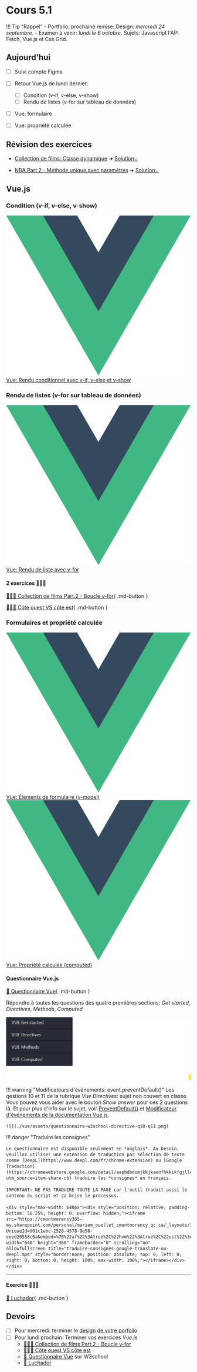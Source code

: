 # Cours 5.1
<!-- lun. 22 sept. -->

!!! Tip "Rappel"
    - Portfolio, prochaine remise: Design: *mercredi 24 septembre*.
    - Examen à venir: *lundi le 6 octobre*. Sujets: Javascript l'API Fetch, Vue.js et Css Grid.

## Aujourd'hui

- [ ] Suivi compte Figma
- [ ] Retour Vue.js de lundi dernier:
  - [ ] Condition (v-if, v-else, v-show)
  - [ ] Rendu de listes (v-for sur tableau de données)
- [ ] Vue: formulaire
- [ ] Vue: propriété calculée


## Révision des exercices

- [Collection de films: Classe dynamique](https://tim-montmorency.com/timdoc/582-518MO/exercices/vue-collection-films-1/)
  ➜ [Solution💡](https://codepen.io/tim-momo/pen/vEBYxrr)

- [NBA Part.2 - Méthode unique avec paramètres](./exercices/NBA-methode-avec-parametres.md)
  ➜ [Solution💡](https://codepen.io/tim-momo/pen/ByoeMjL)

## Vue.js

### Condition (v-if, v-else, v-show)

<div class="class-content-link">
  <img src="./vue/assets/logo-vue.svg">
  <a href="./vue/condition.html">Vue: Rendu conditionnel avec v-if, v-else et v-show</a>
</div>

### Rendu de listes (v-for sur tableau de données)

<div class="class-content-link">
  <img src="./vue/assets/logo-vue.svg">
  <a href="./vue/boucle.html">Vue: Rendu de liste avec v-for</a>
</div>



#### 2 exercices 🧑🏽‍💻

[🧑🏽‍💻 Collection de films Part.2 - Boucle v-for](./exercices/collection-films-boucle-v-for.md){ .md-button } 

[🧑🏽‍💻 Côte ouest VS côte est](https://tim-montmorency.com/timdoc/582-518MO/exercices/vue-ouest-vs-est/){ .md-button } 



### Formulaires et propriété calculée

<div class="class-content-link">
  <img src="./vue/assets/logo-vue.svg">
  <a href="./vue/elements-de-formulaire.html">Vue: Éléments de formulaire (v-model)</a>
</div>

<div class="class-content-link">
  <img src="./vue/assets/logo-vue.svg">
  <a href="./vue/propriete-calculee.html">Vue: Propriété calculée (computed)</a>
</div>


#### Questionnaire Vue.js

[🤔 Questionnaire Vue](https://www.w3schools.com/vue/exercise.php?filename=exercise_intro1){ .md-button }

Répondre à toutes les questions des quatre premières sections: *Get started*, *Directives*, *Methods*, *Computed*

![Get started, Directives, Methods, Computed](./vue/assets/vue-quiz-w3chool-4sections.png)

!!! warning "Modificateurs d'événements: event.preventDefault()"
    Les qestions 10 et 11 de la rubrique *Vue Directives*: sujet non couvert en classe. Vous pouvez vous aider avec le bouton *Show answer* pour ces 2 questions là. Et pour plus d'info sur le sujet, voir [PreventDefault()](https://developer.mozilla.org/fr/docs/Web/API/Event/preventDefault) et [Modificateur d'événements de la documentation Vue.js](https://vuejs.org/guide/essentials/event-handling#event-modifiers).

    ![](./vue/assets/questionnaire-w3school-directive-q10-q11.png)

!!! danger "Traduire les consignes"

    Le questionnaire est disponible seulement en *anglais*. Au besoin, veuillez utiliser une extension de traduction par sélection de texte comme [DeepL](https://www.deepl.com/fr/chrome-extension) ou [Google Traduction](https://chromewebstore.google.com/detail/aapbdbdomjkkjkaonfhkkikfgjllcleb?utm_source=item-share-cb) traduire les *consignes* en français. 

    IMPORTANT: NE PAS TRADUIRE TOUTE LA PAGE car l'outil traduit aussi le contenu du script et ça brise le processus.

    <div style="max-width: 640px"><div style="position: relative; padding-bottom: 56.25%; height: 0; overflow: hidden;"><iframe src="https://cmontmorency365-my.sharepoint.com/personal/mariem_ouellet_cmontmorency_qc_ca/_layouts/15/embed.aspx?UniqueId=d01c1ebc-2528-4578-9e58-eeed20558c6a&embed=%7B%22af%22%3Atrue%2C%22hvm%22%3Atrue%2C%22ust%22%3Atrue%7D&referrer=StreamWebApp&referrerScenario=EmbedDialog.Create" width="640" height="360" frameborder="0" scrolling="no" allowfullscreen title="traduire-consignes-google-translate-ou-deepl.mp4" style="border:none; position: absolute; top: 0; left: 0; right: 0; bottom: 0; height: 100%; max-width: 100%;"></iframe></div></div>


<hr>

#### Exercice 🧑🏽‍💻

[🤼 Luchador](https://tim-montmorency.com/timdoc/582-518MO/exercices/vue-luchador/){ .md-button } 


## Devoirs

- [ ] Pour mercredi: terminer le [design de votre porfolio](./projets/portfolio-remise2.md)
- [ ] Pour lundi prochain: Terminer vos exercices *Vue.js*
  - [🧑🏽‍💻 Collection de films Part.2 - Boucle v-for](./exercices/collection-films-boucle-v-for.md)
  - [🧑🏽‍💻 Côte ouest VS côte est](https://tim-montmorency.com/timdoc/582-518MO/exercices/vue-ouest-vs-est/)
  - [🤔 Questionnaire Vue](https://www.w3schools.com/vue/exercise.php?filename=exercise_intro1) sur W3school
  - [🤼 Luchador](https://tim-montmorency.com/timdoc/582-518MO/exercices/vue-luchador/)